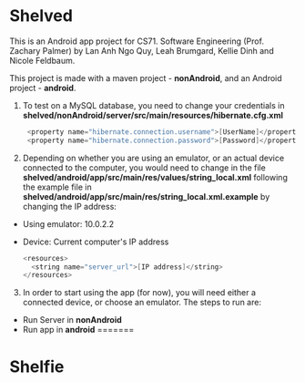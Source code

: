
# Shelved
This is an Android app project for CS71. Software Engineering (Prof. Zachary Palmer) by Lan Anh Ngo Quy, Leah Brumgard, Kellie Dinh and Nicole Feldbaum.

This project is made with a maven project - **nonAndroid**, and an Android project - **android**.

1. To test on a MySQL database, you need to change your credentials in 
   **shelved/nonAndroid/server/src/main/resources/hibernate.cfg.xml**
   ```java
    <property name="hibernate.connection.username">[UserName]</property>
    <property name="hibernate.connection.password">[Password]</property>
   ```
2. Depending on whether you are using an emulator, or an actual device connected to the computer, you would need to change in the file 
**shelved/android/app/src/main/res/values/string_local.xml** following the example file in **shelved/android/app/src/main/res/string_local.xml.example** by changing the IP address:
* Using emulator: 10.0.2.2
* Device: Current computer's IP address

  ```java
  <resources>
    <string name="server_url">[IP address]</string>
  </resources>
  ```
3. In order to start using the app (for now), you will need either a connected device, or choose an emulator. The steps to run are:
* Run Server in **nonAndroid**
* Run app in **android**
=======
# Shelfie

